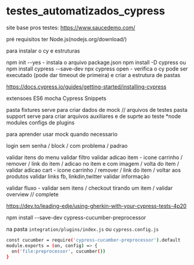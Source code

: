 # testes_automatizados_cypress

site base pros testes: https://www.saucedemo.com/

pré requisitos 
ter Node.js(nodejs.org/download/)

para instalar o cy e estruturas

npm init --yes - instala o arquivo package.json
npm install -D cypress ou npm install cypress --save-dev
npx cypress open - verifica o cy pode ser executado (pode dar timeout de primeira) e criar a estrutura de pastas

https://docs.cypress.io/guides/getting-started/installing-cypress

extensoes 
ES6 mocha
Cypress Snippets

pasta fixtures serve para criar dados de mock // arquivos de testes
pasta support serve para criar arquivos auxiliares e de suprte ao teste
*node modules configs de plugins

para aprender usar mock quando necessario



login sem senha / block / com problema / padrao

validar itens do menu
validar filtro
validar adicao item - icone carrinho / remover / link do item / adicao no item e com imagem / volta do item /
validar adicao cart - icone carrinho / remover / link do item / voltar aos produtos
validar links fb, linkdin,twitter
validar informação

validar fluxo - validar sem itens / checkout tirando um item / validar overview // complete


https://dev.to/leading-edje/using-gherkin-with-your-cypress-tests-4p20

npm install --save-dev cypress-cucumber-preprocessor


na pasta `integration/plugins/index.js` ou `cypress.config.js`

```sh
const cucumber = require('cypress-cucumber-preprocessor').default
module.exports = (on, config) => {
  on('file:preprocessor', cucumber())
}
```